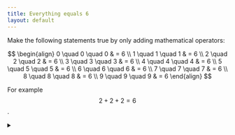 ```yaml
---
title: Everything equals 6
layout: default
---
```


Make the following statements true by only adding mathematical operators:

$$
\begin{align}
0 \quad 0 \quad 0 & = 6 \\
1 \quad 1 \quad 1 & = 6 \\
2 \quad 2 \quad 2 & = 6 \\
3 \quad 3 \quad 3 & = 6 \\
4 \quad 4 \quad 4 & = 6 \\
5 \quad 5 \quad 5 & = 6 \\
6 \quad 6 \quad 6 & = 6 \\
7 \quad 7 \quad 7 & = 6 \\
8 \quad 8 \quad 8 & = 6 \\
9 \quad 9 \quad 9 & = 6
\end{align}
$$

For example $$2 + 2 + 2 = 6$$.

<details><summary></summary>

$$
\begin{align}
(0! + 0! + 0!)! & = 6 \\
(1 + 1 + 1)! & = 6 \\
2 + 2 + 2 & = 6 \\
3 \times 3 - 3 & = 6 \\
4 + 4 - \sqrt{4} & = 6 \\
5 + 5 / 5 & = 6 \\
6 + 6 - 6 & = 6 \\
7 - 7 / 7 & = 6 \\
\left(\sqrt{8 + 8 / 8}\right)! & = 6 \\
(9 + 9) / \sqrt{9} & = 6
\end{align}
$$

An interesting thing to note is that if we had four numbers instead of three
then for any $$x \ne 0$$:

$$
\left((x + x + x) / x\right)! = 6
$$

</details>
